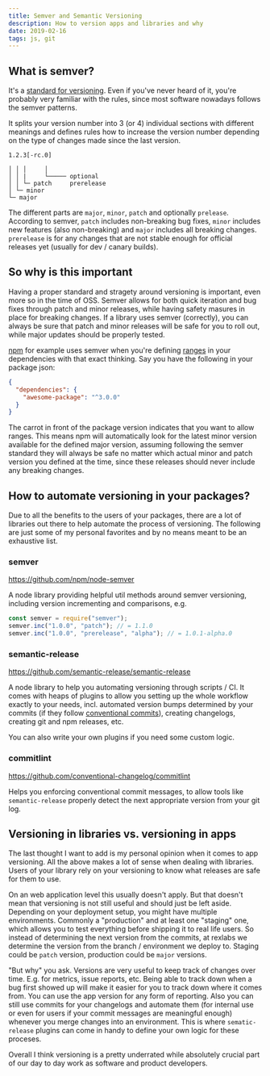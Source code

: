 ```yaml
---
title: Semver and Semantic Versioning
description: How to version apps and libraries and why
date: 2019-02-16
tags: js, git
---
```


## What is semver?

It's a [standard for versioning](https://semver.org/). Even if you've never heard of it, you're probably very familiar with the rules, since most software nowadays follows the semver patterns.

It splits your version number into 3 (or 4) individual sections with different meanings and defines rules how to increase the version number depending on the type of changes made since the last version.

```
1.2.3[-rc.0]

│ │ │     │
│ │ |     └───── optional
│ │ └─ patch     prerelease
│ └─ minor
└─ major
```

The different parts are `major`, `minor`, `patch` and optionally `prelease`. According to semver, `patch` includes non-breaking bug fixes, `minor` includes new features (also non-breaking) and `major` includes all breaking changes. `prerelease` is for any changes that are not stable enough for official releases yet (usually for dev / canary builds).

## So why is this important

Having a proper standard and stragety around versioning is important, even more so in the time of OSS. Semver allows for both quick iteration and bug fixes through patch and minor releases, while having safety masures in place for breaking changes. If a library uses semver (correctly), you can always be sure that patch and minor releases will be safe for you to roll out, while major updates should be properly tested.

[npm](https://docs.npmjs.com/misc/semver) for example uses semver when you're defining [ranges](https://devhints.io/semver) in your dependencies with that exact thinking. Say you have the following in your package json:

```json
{
  "dependencies": {
    "awesome-package": "^3.0.0"
  }
}
```

The carrot in front of the package version indicates that you want to allow ranges. This means npm will automatically look for the latest minor version available for the defined major version, assuming following the semver standard they will always be safe no matter which actual minor and patch version you defined at the time, since these releases should never include any breaking changes.

## How to automate versioning in your packages?

Due to all the benefits to the users of your packages, there are a lot of libraries out there to help automate the process of versioning. The following are just some of my personal favorites and by no means meant to be an exhaustive list.

### semver

https://github.com/npm/node-semver

A node library providing helpful util methods around semver versioning, including version incrementing and comparisons, e.g.

```js
const semver = require("semver");
semver.inc("1.0.0", "patch"); // = 1.1.0
semver.inc("1.0.0", "prerelease", "alpha"); // = 1.0.1-alpha.0
```

### semantic-release

https://github.com/semantic-release/semantic-release

A node library to help you automating versioning through scripts / CI. It comes with heaps of plugins to allow you setting up the whole workflow exactly to your needs, incl. automated version bumps determined by your commits (if they follow [conventional commits](https://www.conventionalcommits.org/en/v1.0.0-beta.3/)), creating changelogs, creating git and npm releases, etc.

You can also write your own plugins if you need some custom logic.

### commitlint

https://github.com/conventional-changelog/commitlint

Helps you enforcing conventional commit messages, to allow tools like `semantic-release` properly detect the next appropriate version from your git log.

## Versioning in libraries vs. versioning in apps

The last thought I want to add is my personal opinion when it comes to app versioning. All the above makes a lot of sense when dealing with libraries. Users of your library rely on your versioning to know what releases are safe for them to use.

On an web application level this usually doesn't apply. But that doesn't mean that versioning is not still useful and should just be left aside. Depending on your deployment setup, you might have multiple environments. Commonly a "production" and at least one "staging" one, which allows you to test everything before shipping it to real life users. So instead of determining the next version from the commits, at rexlabs we determine the version from the branch / environment we deploy to. Staging could be `patch` version, production could be `major` versions.

"But why" you ask. Versions are very useful to keep track of changes over time. E.g. for metrics, issue reports, etc. Being able to track down when a bug first showed up will make it easier for you to track down where it comes from. You can use the app version for any form of reporting. Also you can still use commits for your changelogs and automate them (for internal use or even for users if your commit messages are meaningful enough) whenever you merge changes into an environment. This is where `sematic-release` plugins can come in handy to define your own logic for these proceses.

Overall I think versioning is a pretty underrated while absolutely crucial part of our day to day work as software and product developers.
